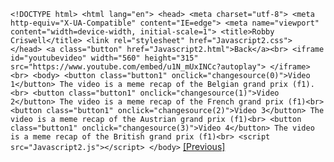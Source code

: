 ``
    <!DOCTYPE html>
    <html lang="en">
    <head>
        <meta charset="utf-8">
        <meta http-equiv="X-UA-Compatible" content="IE=edge">
        <meta name="viewport" content="width=device-width, initial-scale=1">
        <title>Robby Criswell</title>
        <link rel="stylesheet" href="Javascript2.css">
    </head>
    <a class="button" href="Javascript2.html">Back</a><br>
    <iframe 
        id="youtubevideo"
        width="560"
        height="315"
        src="https://www.youtube.com/embed/u1N_mUxINCc?autoplay">
    </iframe><br>
    <body>
        <button class="button1" onclick="changesource(0)">Video 1</button>
        The video is a meme recap of the Belgian grand prix (f1).<br>
        <button class="button1" onclick="changesource(1)">Video 2</button>
        The video is a meme recap of the French grand prix (f1)<br>
        <button class="button1" onclick="changesource(2)">Video 3</button>
        The video is a meme recap of the Austrian grand prix (f1)<br>
        <button class="button1" onclick="changesource(3)">Video 4</button>
        The video is a meme recap of the British grand prix (f1)<br>
        <script src="Javascript2.js"></script>
    </body>
``
[[Previous]](Page4.md)
